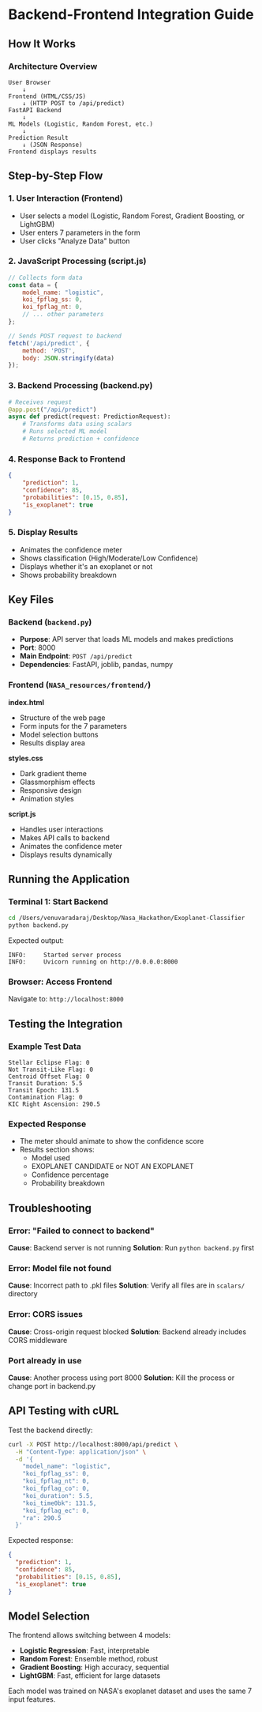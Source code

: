 # Backend-Frontend Integration Guide

## How It Works

### Architecture Overview

```
User Browser
    ↓
Frontend (HTML/CSS/JS)
    ↓ (HTTP POST to /api/predict)
FastAPI Backend
    ↓
ML Models (Logistic, Random Forest, etc.)
    ↓
Prediction Result
    ↓ (JSON Response)
Frontend displays results
```

## Step-by-Step Flow

### 1. User Interaction (Frontend)
- User selects a model (Logistic, Random Forest, Gradient Boosting, or LightGBM)
- User enters 7 parameters in the form
- User clicks "Analyze Data" button

### 2. JavaScript Processing (script.js)
```javascript
// Collects form data
const data = {
    model_name: "logistic",
    koi_fpflag_ss: 0,
    koi_fpflag_nt: 0,
    // ... other parameters
};

// Sends POST request to backend
fetch('/api/predict', {
    method: 'POST',
    body: JSON.stringify(data)
});
```

### 3. Backend Processing (backend.py)
```python
# Receives request
@app.post("/api/predict")
async def predict(request: PredictionRequest):
    # Transforms data using scalars
    # Runs selected ML model
    # Returns prediction + confidence
```

### 4. Response Back to Frontend
```json
{
    "prediction": 1,
    "confidence": 85,
    "probabilities": [0.15, 0.85],
    "is_exoplanet": true
}
```

### 5. Display Results
- Animates the confidence meter
- Shows classification (High/Moderate/Low Confidence)
- Displays whether it's an exoplanet or not
- Shows probability breakdown

## Key Files

### Backend (`backend.py`)
- **Purpose**: API server that loads ML models and makes predictions
- **Port**: 8000
- **Main Endpoint**: `POST /api/predict`
- **Dependencies**: FastAPI, joblib, pandas, numpy

### Frontend (`NASA_resources/frontend/`)

**index.html**
- Structure of the web page
- Form inputs for the 7 parameters
- Model selection buttons
- Results display area

**styles.css**
- Dark gradient theme
- Glassmorphism effects
- Responsive design
- Animation styles

**script.js**
- Handles user interactions
- Makes API calls to backend
- Animates the confidence meter
- Displays results dynamically

## Running the Application

### Terminal 1: Start Backend
```bash
cd /Users/venuvaradaraj/Desktop/Nasa_Hackathon/Exoplanet-Classifier
python backend.py
```

Expected output:
```
INFO:     Started server process
INFO:     Uvicorn running on http://0.0.0.0:8000
```

### Browser: Access Frontend
Navigate to: `http://localhost:8000`

## Testing the Integration

### Example Test Data
```
Stellar Eclipse Flag: 0
Not Transit-Like Flag: 0
Centroid Offset Flag: 0
Transit Duration: 5.5
Transit Epoch: 131.5
Contamination Flag: 0
KIC Right Ascension: 290.5
```

### Expected Response
- The meter should animate to show the confidence score
- Results section shows:
  - Model used
  - EXOPLANET CANDIDATE or NOT AN EXOPLANET
  - Confidence percentage
  - Probability breakdown

## Troubleshooting

### Error: "Failed to connect to backend"
**Cause**: Backend server is not running
**Solution**: Run `python backend.py` first

### Error: Model file not found
**Cause**: Incorrect path to .pkl files
**Solution**: Verify all files are in `scalars/` directory

### Error: CORS issues
**Cause**: Cross-origin request blocked
**Solution**: Backend already includes CORS middleware

### Port already in use
**Cause**: Another process using port 8000
**Solution**: Kill the process or change port in backend.py

## API Testing with cURL

Test the backend directly:

```bash
curl -X POST http://localhost:8000/api/predict \
  -H "Content-Type: application/json" \
  -d '{
    "model_name": "logistic",
    "koi_fpflag_ss": 0,
    "koi_fpflag_nt": 0,
    "koi_fpflag_co": 0,
    "koi_duration": 5.5,
    "koi_time0bk": 131.5,
    "koi_fpflag_ec": 0,
    "ra": 290.5
  }'
```

Expected response:
```json
{
  "prediction": 1,
  "confidence": 85,
  "probabilities": [0.15, 0.85],
  "is_exoplanet": true
}
```

## Model Selection

The frontend allows switching between 4 models:
- **Logistic Regression**: Fast, interpretable
- **Random Forest**: Ensemble method, robust
- **Gradient Boosting**: High accuracy, sequential
- **LightGBM**: Fast, efficient for large datasets

Each model was trained on NASA's exoplanet dataset and uses the same 7 input features.
